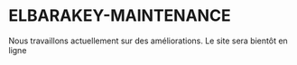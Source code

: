 # ELBARAKEY-MAINTENANCE
Nous travaillons actuellement sur des améliorations. Le site sera bientôt en ligne
